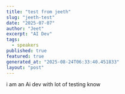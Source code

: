 ```yaml
---
title: "test from jeeth"
slug: "jeeth-test"
date: "2025-07-07"
author: "Jeet"
excerpt: "AI Dev"
tags:
  - speakers
published: true
featured: true
generated_at: "2025-08-24T06:33:40.451833"
layout: "post"
---
```


i am an Ai dev with lot of testing know